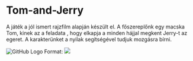 # Tom-and-Jerry

A játék a jól ismert rajzfilm alapján készült el. A főszereplőnk egy macska Tom, kinek az a feladata , hogy elkapja a minden hájjal megkent Jerry-t az egeret. A karakterünket a nyilak segítségével tudjuk mozgásra bírni. 



![GitHub Logo](/images/logo.png)
Format: ![](file:///C:/Users/Nashnoush%20%C3%81d%C3%A1m/Pictures/tomj.PNG)
